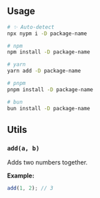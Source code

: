 ## Usage

<!-- AUTOMD_START generator="pm-install" name="package-name" dev="true" -->

```sh
# ✨ Auto-detect
npx nypm i -D package-name

# npm
npm install -D package-name

# yarn
yarn add -D package-name

# pnpm
pnpm install -D package-name

# bun
bun install -D package-name
```

<!-- AUTOMD_END -->

## Utils

<!-- AUTOMD_START generator="jsdocs" src="./src/index" -->

### `add(a, b)`

Adds two numbers together.

**Example:**

```js
add(1, 2); // 3
```


<!-- AUTOMD_END -->
